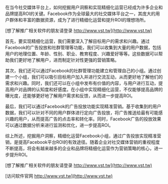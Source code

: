 在当今社交媒体平台上，如何挖掘用户洞察和实现精细化运营已经成为许多企业和品牌提高ROI的关键。Facebook作为全球最大的社交媒体平台之一，其庞大的用户群体和丰富的数据资源，成为了进行精细化运营和提升ROI的理想场所。

[想了解推广相关软件的朋友请登录 http://www.vst.tw](http://www.vst.tw)

首先，要实现精细化运营，我们需要深入了解目标用户的需求和兴趣。通过Facebook的广告投放和社群管理等功能，我们可以收集到大量的用户数据，包括用户的地理位置、年龄、性别、职业、教育程度、兴趣爱好等等。这些数据可以帮助我们更好地了解用户，进而制定针对性更强的营销策略。

其次，我们还可以通过Facebook的社群管理功能建立和管理自己的小组。通过创建一个小组，我们可以吸引目标用户加入并进行交流互动，从而更好地了解他们的需求和兴趣。同时，我们还可以在小组中发布有价值的内容，与用户进行互动，提高用户对品牌的认知度和好感度。在小组中实现精细化运营，不仅能够提高品牌的曝光度，还能够更好地了解用户需求和反馈，从而进一步提高ROI。

最后，我们可以通过Facebook的广告投放功能实现精准营销。基于收集到的用户数据，我们可以针对不同的用户群体进行定向广告投放，将广告推送给最有可能感兴趣的用户，从而提高广告的点击率和转化率。同时，Facebook广告的投放效果可以通过数据分析来进行监测和优化，进一步提高ROI。

综上所述，挖掘用户洞察，精细化运营Facebook小组，通过广告投放实现精准营销，是提高Facebook平台ROI的有效途径。随着企业对社交媒体营销的重视程度不断提高，将会有越来越多的企业和品牌将精细化运营作为营销策略的核心，进一步提升ROI。

[想了解推广相关软件的朋友请登录 http://www.vst.tw](http://www.vst.tw)


[访问软件官网 http://www.vst.tw](http://www.vst.tw)
